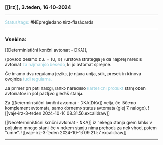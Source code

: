 ### [[irz]], 3.teden, 16-10-2024
---

<font color="#92cddc">Status/tags:</font> #NEpregledano #irz-flashcards 

---

### Vsebina:

[[Deterministični končni avtomat - DKA]],

(povsod delamo z $\Sigma = \{0, 1\}$)
Fürstova strategija je da najprej narediš avtomat <font color="#92cddc">za najmanjšo besedo</font>, ki jo avtomat sprejme.

Če imamo dva regularna jezika, je njuna unija, stik, presek in klinova ovojnica<font color="#92cddc"> tudi regularna.</font>

Za primer pri peti nalogi, lahko naredimo <font color="#92cddc">kartezični produkt</font> stanj obeh avtomatov in pol pazljivo gledaš stanja.

Za [[Deterministični končni avtomat - DKA|DKA]] velja, če iščemo komplement avtomata, samo obrnemo status avtomata (glej 7. nalogo).
 ![[vaje-irz-3-teden 2024-10-16 08.31.56.excalidraw]]

[[Nedeterministični končni avtomat - NKA]] iz nekega stanja grem lahko v poljubno mnogo stanj, če v nekem stanju nima prehoda za nek vhod, potem "umre". ![[vaje-irz-3-teden 2024-10-16 09.21.57.excalidraw]]
 


---

